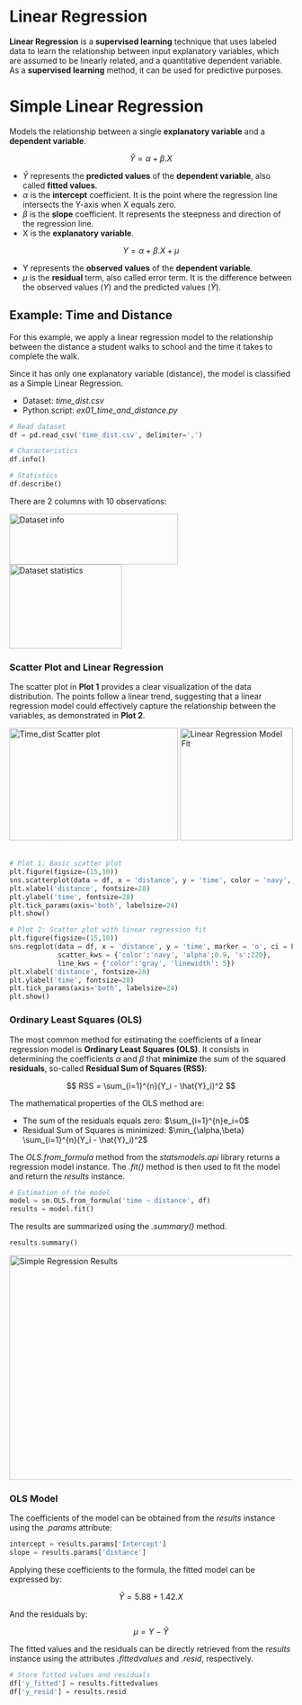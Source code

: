 # Linear Regression

**Linear Regression** is a **supervised learning** technique that uses labeled data to learn the relationship between input explanatory variables, which are assumed to be linearly related, and a quantitative dependent variable. As a **supervised learning** method, it can be used for predictive purposes.

# Simple Linear Regression

Models the relationship between a single **explanatory variable** and a **dependent variable**.

$$
\hat{Y} = \alpha + \beta.X
$$

- $\hat{Y}$ represents the **predicted values** of the **dependent variable**, also called **fitted values**.
- $\alpha$ is the **intercept** coefficient. It is the point where the regression line intersects the Y-axis when X equals zero.
- $\beta$ is the **slope** coefficient. It represents the steepness and direction of the regression line.
- X is the **explanatory variable**.

$$
Y = \alpha + \beta.X + \mu
$$

- Y represents the **observed values** of the **dependent variable**.
- $\mu$ is the **residual** term, also called error term. It is the difference between the observed values ($Y$) and the predicted values ($\hat{Y}$).

## Example: Time and Distance

For this example, we apply a linear regression model to the relationship between the distance a student walks to school and the time it takes to complete the walk.

Since it has only one explanatory variable (distance), the model is classified as a Simple Linear Regression.

- Dataset: *time_dist.csv*
- Python script: *ex01_time_and_distance.py*

~~~python
# Read dataset
df = pd.read_csv('time_dist.csv', delimiter=',')

# Characteristics
df.info()

# Statistics
df.describe()
~~~

There are 2 columns with 10 observations:

<img src="https://github.com/user-attachments/assets/6ea9057a-62ce-4c29-874b-5d7d2d023672" alt = "Dataset info" width="300" height="90">
<br>
<img src="https://github.com/user-attachments/assets/206b7c02-5894-4b34-a3b4-20e3edf42b30" alt ="Dataset statistics" width="200" height="150">



### Scatter Plot and Linear Regression

The scatter plot in **Plot 1** provides a clear visualization of the data distribution. The points follow a linear trend, suggesting that a linear regression model could effectively capture the relationship between the variables, as demonstrated in **Plot 2**.

<img src="https://github.com/user-attachments/assets/c7e87abb-2450-493e-a162-86eab47c5c85" alt = "Time_dist Scatter plot" width="300" height="200">

<img src="https://github.com/user-attachments/assets/1f4aa500-d350-4126-b779-5362787c940b" alt="Linear Regression Model Fit" widht="500" height="200">
<br><br>

~~~python
# Plot 1: Basic scatter plot
plt.figure(figsize=(15,10))
sns.scatterplot(data = df, x = 'distance', y = 'time', color = 'navy', alpha = 0.9, s = 220)
plt.xlabel('distance', fontsize=28)
plt.ylabel('time', fontsize=28)
plt.tick_params(axis='both', labelsize=24)
plt.show()

# Plot 2: Scatter plot with linear regression fit
plt.figure(figsize=(15,10))
sns.regplot(data = df, x = 'distance', y = 'time', marker = 'o', ci = False,
            scatter_kws = {'color':'navy', 'alpha':0.9, 's':220},
            line_kws = {'color':'gray', 'linewidth': 5})
plt.xlabel('distance', fontsize=28)
plt.ylabel('time', fontsize=28)
plt.tick_params(axis='both', labelsize=24)
plt.show()
~~~

### Ordinary Least Squares (OLS)

The most common method for estimating the coefficients of a linear regression model is **Ordinary Least Squares (OLS)**. It consists in determining the coefficients $\alpha$ and $\beta$ that **minimize** the sum of the squared **residuals**, so-called **Residual Sum of Squares (RSS)**:

$$
RSS = \sum_{i=1}^{n}(Y_i - \hat{Y}_i)^2
$$

The mathematical properties of the OLS method are:

- The sum of the residuals equals zero: $\sum_{i=1}^{n}e_i=0$
- Residual Sum of Squares is minimized: $\min_{\alpha,\beta} \sum_{i=1}^{n}(Y_i - \hat{Y}_i)^2$

The *OLS.from_formula* method from the *statsmodels.api* library returns a regression model instance. The *.fit()* method is then used to fit the model and return the *results* instance.

~~~python
# Estimation of the model
model = sm.OLS.from_formula('time ~ distance', df)
results = model.fit()
~~~

The results are summarized using the *.summary()* method.

~~~python
results.summary()
~~~

<img src=https://github.com/user-attachments/assets/195241d7-4aa7-4399-b81e-c35dd842c0a1 alt="Simple Regression Results" width="570" height="400">

### OLS Model

The coefficients of the model can be obtained from the *results* instance using the *.params* attribute:

~~~python
intercept = results.params['Intercept']
slope = results.params['distance']
~~~

Applying these coefficients to the formula, the fitted model can be expressed by:

$$
\hat{Y} = 5.88 + 1.42.X
$$

And the residuals by:

$$
\mu = Y - \hat{Y}
$$

The fitted values and the residuals can be directly retrieved from the *results* instance using the attributes *.fittedvalues* and *.resid*, respectively.

~~~python
# Store fitted values and residuals
df['y_fitted'] = results.fittedvalues
df['y_resid'] = results.resid
~~~




